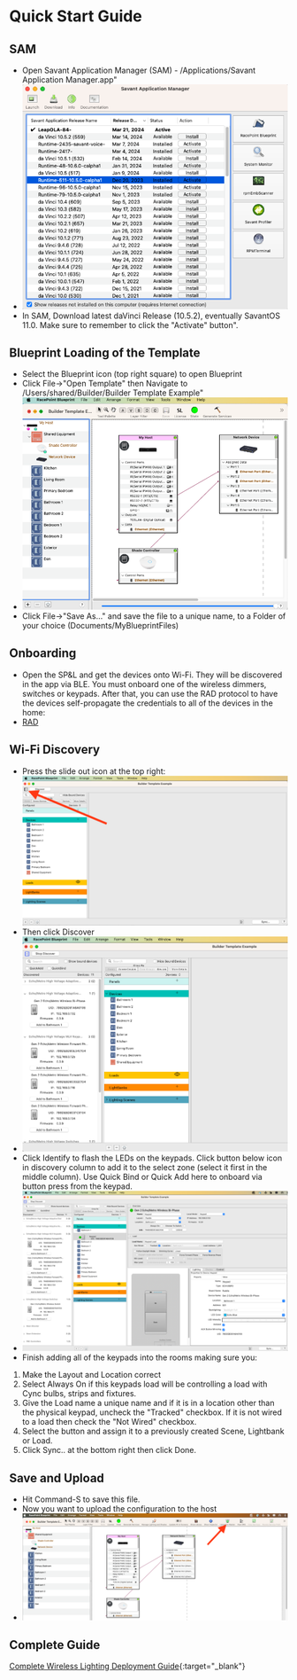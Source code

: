 # Quick Start Guide

## SAM 

* Open Savant Application Manager (SAM)  - /Applications/Savant Application Manager.app"
* ![](SAM.png)
* In SAM, Download latest daVinci Release (10.5.2), eventually SavantOS 11.0.  Make sure to remember to click the "Activate" button".

## Blueprint Loading of the Template
* Select the Blueprint icon (top right square) to open Blueprint
* Click File->"Open Template" then Navigate to /Users/shared/Builder/Builder Template Example"
* ![](OpenTemplate.png)
* Click File->"Save As..." and save the file to a unique name, to a Folder of your choice (Documents/MyBlueprintFiles)

## Onboarding
* Open the SP&L and get the devices onto Wi-Fi.  They will be discovered in the app via BLE.  You must onboard one of the wireless dimmers, switches or keypads.  After that, you can use the RAD protocol to have the devices self-propagate the credentials to all of the devices in the home:
* [RAD](RAD.pdf)

## Wi-Fi Discovery
* Press the slide out icon at the top right: ![](FirstLightingManager.png)
* Then click Discover
* ![](Discovery.png)
* Click Identify to flash the LEDs on the keypads.  Click button below icon in discovery column to add it to the select zone (select it first in the middle column).  Use Quick Bind or Quick Add here to onboard via button press from the keypad.
* ![](DragToZone.png)
* Finish adding all of the keypads into the rooms making sure you:
1. Make the Layout and Location correct
2. Select Always On if this keypads load will be controlling a load with Cync bulbs, strips and fixtures.
3. Give the Load name a unique name and if it is in a location other than the physical keypad, uncheck the "Tracked" checkbox. If it is not wired to a load then check the "Not Wired" checkbox.
4. Select the button and assign it to a previously created Scene, Lightbank or Load.
5. Click Sync.. at the bottom right then click Done.

## Save and Upload
* Hit Command-S to save this file.
* Now you want to upload the configuration to the host
* ![](UploadToMaster.png)

## Complete Guide

[Complete Wireless Lighting Deployment Guide](https://sav-documentation.s3.amazonaws.com/Product%20Deployment%20Guides/009-1807-00%20Wireless%20Lighting%20Deployment%20Guide.pdf){:target="_blank"}
